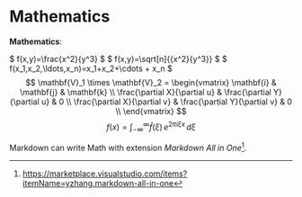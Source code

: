 # Mathematics #

**Mathematics**:

$ f(x,y)=\frac{x^2}{y^3} $
$ f(x,y)=\sqrt[n]{{x^2}{y^3}} $
$ f(x_1,x_2,\ldots,x_n)=x_1+x_2+\cdots + x_n $
$$
\mathbf{V}_1 \times \mathbf{V}_2 = \begin{vmatrix}
    \mathbf{i} & \mathbf{j} & \mathbf{k} \\
    \frac{\partial X}{\partial u} & \frac{\partial Y}{\partial u} & 0 \\
    \frac{\partial X}{\partial v} & \frac{\partial Y}{\partial v} & 0 \\
\end{vmatrix}
$$
$$
f(x) = \int_{-\infty}^{\infty} \hat f(\xi)\,e^{2 \pi i \xi x} \,d\xi
$$

Markdown can write Math with extension *Markdown All in One*[^MAO].
[^MAO]: <https://marketplace.visualstudio.com/items?itemName=yzhang.markdown-all-in-one>
